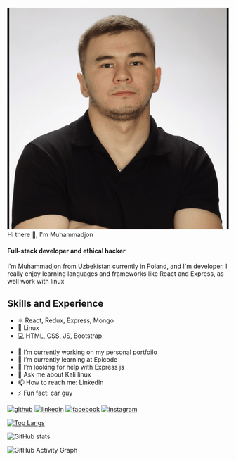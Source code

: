 
![I am full-stack developer and ethical hacker](https://github.com/Muhammadjon-is/muhammadjon-is/blob/main/4_2_.jpeg)
Hi there 👋, I'm Muhammadjon
####  Full-stack developer and ethical hacker

I'm Muhammadjon from Uzbekistan currently in Poland, and I'm developer. I really enjoy  learning languages and frameworks like React and Express, as well work with linux

## Skills and Experience 
* ⚛️ React, Redux, Express, Mongo
* 🐧 Linux
* 💻 HTML, CSS, JS, Bootstrap


- 🔭 I’m currently working on my personal portfoilo 
- 🌱 I’m currently learning at Epicode 
- 🤔 I’m looking for help with Express js 
- 💬 Ask me about Kali linux 
- 📫 How to reach me: LinkedIn 
- ⚡ Fun fact: car guy 


[<img src='https://cdn.jsdelivr.net/npm/simple-icons@3.0.1/icons/github.svg' alt='github' height='40'>](https://github.com/muhammadjon-is)  [<img src='https://cdn.jsdelivr.net/npm/simple-icons@3.0.1/icons/linkedin.svg' alt='linkedin' height='40'>](https://www.linkedin.com/in/https://www.linkedin.com/in/mukhammadjon-isakov-b5b05720b//)  [<img src='https://cdn.jsdelivr.net/npm/simple-icons@3.0.1/icons/facebook.svg' alt='facebook' height='40'>](https://www.facebook.com/muhammadjonisakov)  [<img src='https://cdn.jsdelivr.net/npm/simple-icons@3.0.1/icons/instagram.svg' alt='instagram' height='40'>](https://www.instagram.com/muhammadjon_is/)  

[![Top Langs](https://github-readme-stats.vercel.app/api/top-langs/?username=muhammadjon-is)](https://github.com/anuraghazra/github-readme-stats)

![GitHub stats](https://github-readme-stats.vercel.app/api?username=muhammadjon-is&show_icons=true)  

![GitHub Activity Graph](https://activity-graph.herokuapp.com/graph?username=muhammadjon-is)  







